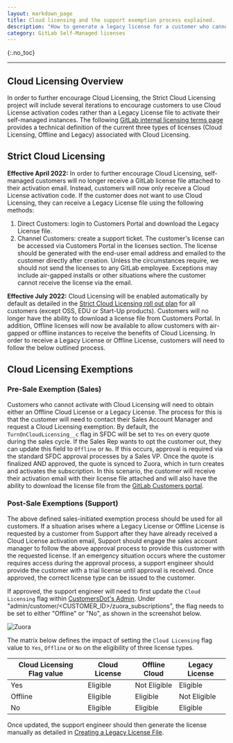 ```yaml
---
layout: markdown_page
title: Cloud licensing and the support exemption process explained.
description: "How to generate a legacy license for a customer who cannot use Cloud Licensing"
category: GitLab Self-Managed licenses
---
```


{:.no_toc}

----

## Cloud Licensing Overview
In order to further encourage Cloud Licensing, the Strict Cloud Licensing project will include several iterations to encourage customers to use Cloud License activation codes rather than a Legacy License file to activate their self-managed instances. The following [GitLab internal licensing terms page](https://internal-handbook.gitlab.io/handbook/product/fulfillment/definitions/#licensing-terms) provides a technical definition of the current three types of licenses (Cloud Licensing, Offline and Legacy) associated with Cloud Licensing.

## Strict Cloud Licensing

**Effective April 2022:** In order to further encourage Cloud Licensing, self-managed customers will no longer receive a GitLab license file attached to their activation email. Instead, customers will now only receive a Cloud License activation code. If the customer does not want to use Cloud Licensing, they can receive a Legacy License file using the following methods:
1. Direct Customers: login to Customers Portal and download the Legacy License file.
2. Channel Customers: create a support ticket. The customer's license can be accessed via Customers Portal in the licenses section. The license should be generated with the end-user email address and emailed to the customer directly after creation. Unless the circumstances require, we should not send the licenses to any GitLab employee. Exceptions may include air-gapped installs or other situations where the customer cannot receive the license via the email. 

**Effective July 2022:** Cloud Licensing will be enabled automatically by default as detailed in the [Strict Cloud Licensing roll out plan](https://gitlab.com/gitlab-org/gitlab/-/issues/351682) for all customers (except OSS, EDU or Start-Up products). Customers will no longer have the ability to download a license file from Customers Portal. In addition, Offline licenses will now be available to allow customers with air-gapped or offline instances to receive the benefits of Cloud Licensing. In order to receive a Legacy License or Offline License, customers will need to follow the below outlined process.

## Cloud Licensing Exemptions

### Pre-Sale Exemption (Sales)

Customers who cannot activate with Cloud Licensing will need to obtain either an Offline Cloud License or a Legacy License. The process for this is that the customer will need to contact their Sales Account Manager and request a Cloud Licensing exemption. 
By default, the `TurnOnCloudLicensing__c` flag in SFDC will be set to `Yes` on every quote during the sales cycle. If the Sales Rep wants to opt the customer out, they can update this field to `Offline` or `No`. If this occurs, approval is required via the standard SFDC approval processes by a Sales VP. Once the quote is finalized AND approved, the quote is synced to Zuora, which in turn creates and activates the subscription. In this scenario, the customer will receive their activation email with their license file attached and will also have the ability to download the license file from the [GitLab Customers portal](https://customers.gitlab.com/customers/sign_in).

### Post-Sale Exemptions (Support)

The above defined sales-initiated exemption process should be used for all customers. If a situation arises where a Legacy License or Offline License is requested by a customer from Support after they have already received a Cloud License activation email, Support should engage the sales account manager to follow the above approval process to provide this customer with the requested license. If an emergency situation occurs where the customer requires access during the approval process, a support engineer should provide the customer with a trial license until approval is received. Once approved, the correct license type can be issued to the customer.

If approved, the support engineer will need to first update the `Cloud Licensing` flag within [CustomersDot's Admin](https://customers.gitlab.com/admin).
Under "admin/customer/<CUSTOMER_ID>/zuora_subscriptions", the flag needs to be set to either "Offline" or "No", as shown in the screenshot below.

![Zuora](/images/support/ZuoraImage.png)

The matrix below defines the impact of setting the `Cloud Licensing` flag value to `Yes`, `Offline` or `No` on the eligibility of three license types.

| Cloud Licensing Flag value | Cloud License | Offline Cloud | Legacy License |
| ------ | ------ | ------ | ------  |
| Yes | Eligible | Not Eligible | Eligible |
| Offline | Eligible | Eligible | Not Eligible | 
| No  | Eligible | Eligible | Eligible |

Once updated, the support engineer should then generate the license manually as detailed in [Creating a Legacy License File](https://about.gitlab.com/handbook/support/license-and-renewals/workflows/self-managed/creating_licenses.html#create-a-legacy-license).





